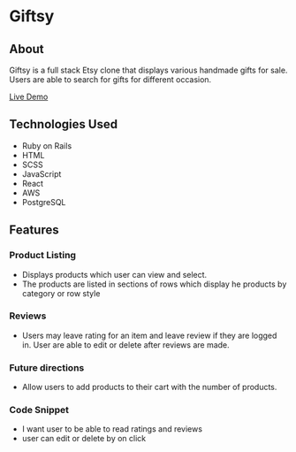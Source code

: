 # Giftsy


## About
Giftsy is a full stack Etsy clone that displays various handmade gifts for sale. Users are able to search for gifts for different occasion.

[Live Demo](https://giftsy.herokuapp.com/)

## Technologies Used

* Ruby on Rails
* HTML
* SCSS
* JavaScript
* React
* AWS
* PostgreSQL

## Features

### Product Listing

* Displays products which user can view and select.
* The products are listed in sections of rows which display he products by category or row style



### Reviews

* Users may leave rating for an item and leave review if they are logged in.  User are able to edit or delete after reviews are made.


### Future directions

* Allow users to add products to their cart with the number of products.


### Code Snippet
* I want user to be able to read ratings and reviews
* user can edit or delete by on click
```  
